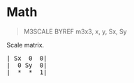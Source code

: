 # Math

> M3SCALE BYREF m3x3, x, y, Sx, Sy

Scale matrix.


<pre>| Sx  0  0|
|  0 Sy  0|
|  *  *  1|

